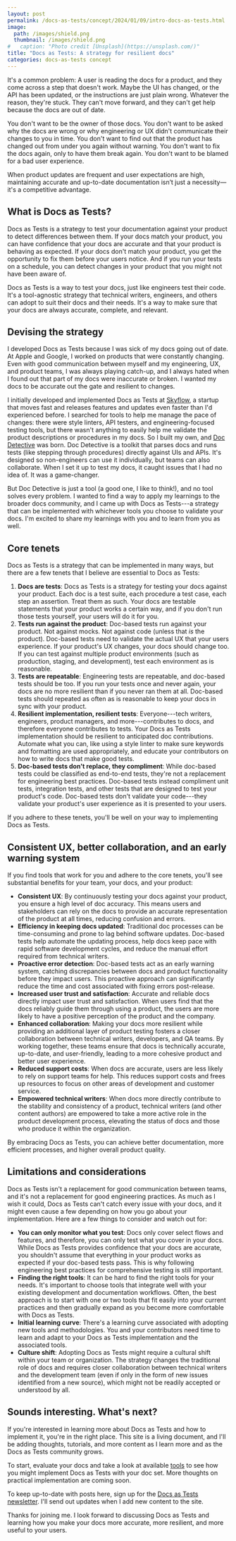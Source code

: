 ```yaml
---
layout: post
permalink: /docs-as-tests/concept/2024/01/09/intro-docs-as-tests.html
image:
  path: /images/shield.png
  thumbnail: /images/shield.png
#   caption: "Photo credit [Unsplash](https://unsplash.com/)"
title: "Docs as Tests: A strategy for resilient docs"
categories: docs-as-tests concept
---
```


It's a common problem: A user is reading the docs for a product, and they come across a step that doesn't work. Maybe the UI has changed, or the API has been updated, or the instructions are just plain wrong. Whatever the reason, they're stuck. They can't move forward, and they can't get help because the docs are out of date.

You don't want to be the owner of those docs. You don't want to be asked why the docs are wrong or why engineering or UX didn't communicate their changes to you in time. You don't want to find out that the product has changed out from under you again without warning. You don't want to fix the docs again, only to have them break again. You don't want to be blamed for a bad user experience.

When product updates are frequent and user expectations are high, maintaining accurate and up-to-date documentation isn’t just a necessity—it's a competitive advantage.

## What is Docs as Tests?

Docs as Tests is a strategy to test your documentation against your product to detect differences between them. If your docs match your product, you can have confidence that your docs are accurate and that your product is behaving as expected. If your docs don't match your product, you get the opportunity to fix them before your users notice. And if you run your tests on a schedule, you can detect changes in your product that you might not have been aware of.

Docs as Tests is a way to test your docs, just like engineers test their code. It's a tool-agnostic strategy that technical writers, engineers, and others can adopt to suit their docs and their needs. It's a way to make sure that your docs are always accurate, complete, and relevant.

## Devising the strategy

I developed Docs as Tests because I was sick of my docs going out of date. At Apple and Google, I worked on products that were constantly changing. Even with good communication between myself and my engineering, UX, and product teams, I was always playing catch-up, and I always hated when I found out that part of my docs were inaccurate or broken. I wanted my docs to be accurate out the gate and resilient to changes.

I initially developed and implemented Docs as Tests at [Skyflow](https://skyflow.com/), a startup that moves fast and releases features and updates even faster than I'd experienced before. I searched for tools to help me manage the pace of changes: there were style linters, API testers, and engineering-focused testing tools, but there wasn't anything to easily help me validate the product descriptions or procedures in my docs. So I built my own, and [Doc Detective](https://github.com/doc-detective/doc-detective) was born. Doc Detective is a toolkit that parses docs and runs tests (like stepping through procedures) directly against UIs and APIs. It's designed so non-engineers can use it individually, but teams can also collaborate. When I set it up to test my docs, it caught issues that I had no idea of. It was a game-changer.

But Doc Detective is just a tool (a good one, I like to think!), and no tool solves every problem. I wanted to find a way to apply my learnings to the broader docs community, and I came up with Docs as Tests---a strategy that can be implemented with whichever tools you choose to validate your docs. I'm excited to share my learnings with you and to learn from you as well.

## Core tenets

Docs as Tests is a strategy that can be implemented in many ways, but there are a few tenets that I believe are essential to Docs as Tests:

1. **Docs are tests**: Docs as Tests is a strategy for testing your docs against your product. Each doc is a test suite, each procedure a test case, each step an assertion. Treat them as such. Your docs are testable statements that your product works a certain way, and if you don't run those tests yourself, your users will do it for you.
2. **Tests run against the product**: Doc-based tests run against your product. Not against mocks. Not against code (unless that *is* the product). Doc-based tests need to validate the actual UX that your users experience. If your product's UX changes, your docs should change too. If you can test against multiple product environments (such as production, staging, and development), test each environment as is reasonable.
3. **Tests are repeatable**: Engineering tests are repeatable, and doc-based tests should be too. If you run your tests once and never again, your docs are no more resilient than if you never ran them at all. Doc-based tests should repeated as often as is reasonable to keep your docs in sync with your product.
4. **Resilient implementation, resilient tests**: Everyone---tech writers, engineers, product managers, and more---contributes to docs, and therefore everyone contributes to tests. Your Docs as Tests implementation should be resilient to anticipated doc contributions. Automate what you can, like using a style linter to make sure keywords and formatting are used appropriately, and educate your contributors on how to write docs that make good tests.
5. **Doc-based tests don't replace, they compliment**: While doc-based tests could be classified as end-to-end tests, they're not a replacement for engineering best practices. Doc-based tests instead compliment unit tests, integration tests, and other tests that are designed to test your product's code. Doc-based tests don't validate your code---they validate your product's user experience as it is presented to your users.

If you adhere to these tenets, you'll be well on your way to implementing Docs as Tests.

## Consistent UX, better collaboration, and an early warning system

If you find tools that work for you and adhere to the core tenets, you'll see substantial benefits for your team, your docs, and your product:

- **Consistent UX**: By continuously testing your docs against your product, you ensure a high level of doc accuracy. This means users and stakeholders can rely on the docs to provide an accurate representation of the product at all times, reducing confusion and errors.
- **Efficiency in keeping docs updated**: Traditional doc processes can be time-consuming and prone to lag behind software updates. Doc-based tests help automate the updating process, help docs keep pace with rapid software development cycles, and reduce the manual effort required from technical writers.
- **Proactive error detection**: Doc-based tests act as an early warning system, catching discrepancies between docs and product functionality before they impact users. This proactive approach can significantly reduce the time and cost associated with fixing errors post-release.
- **Increased user trust and satisfaction**: Accurate and reliable docs directly impact user trust and satisfaction. When users find that the docs reliably guide them through using a product, the users are more likely to have a positive perception of the product and the company.
- **Enhanced collaboration**: Making your docs more resilient while providing an additional layer of product testing fosters a closer collaboration between technical writers, developers, and QA teams. By working together, these teams ensure that docs is technically accurate, up-to-date, and user-friendly, leading to a more cohesive product and better user experience.
- **Reduced support costs**: When docs are accurate, users are less likely to rely on support teams for help. This reduces support costs and frees up resources to focus on other areas of development and customer service.
- **Empowered technical writers**: When docs more directly contribute to the stability and consistency of a product, technical writers (and other content authors) are empowered to take a more active role in the product development process, elevating the status of docs and those who produce it within the organization.

By embracing Docs as Tests, you can achieve better documentation, more efficient processes, and higher overall product quality.

## Limitations and considerations

Docs as Tests isn't a replacement for good communication between teams, and it's not a replacement for good engineering practices. As much as I wish it could, Docs as Tests can't catch every issue with your docs, and it might even cause a few depending on how you go about your implementation. Here are a few things to consider and watch out for:

- **You can only monitor what you test**: Docs only cover select flows and features, and therefore, you can only test what you cover in your docs. While Docs as Tests provides confidence that your docs are accurate,  you shouldn't assume that everything in your product works as expected if your doc-based tests pass. This is why following engineering best practices for comprehensive testing is still important.
- **Finding the right tools**: It can be hard to find the right tools for your needs. It's important to choose tools that integrate well with your existing development and documentation workflows. Often, the best approach is to start with one or two tools that fit easily into your current practices and then gradually expand as you become more comfortable with Docs as Tests.
- **Initial learning curve**: There's a learning curve associated with adopting new tools and methodologies. You and your contributors need time to learn and adapt to your Docs as Tests implementation and the associated tools.
- **Culture shift**: Adopting Docs as Tests might require a cultural shift within your team or organization. The strategy changes the traditional role of docs and requires closer collaboration between technical writers and the development team (even if only in the form of new issues identified from a new source), which might not be readily accepted or understood by all.

## Sounds interesting. What's next?

If you're interested in learning more about Docs as Tests and how to implement it, you're in the right place. This site is a living document, and I'll be adding thoughts, tutorials, and more content as I learn more and as the Docs as Tests community grows.

To start, evaluate your docs and take a look at available [tools](/tools) to see how you might implement Docs as Tests with your doc set. More thoughts on practical implementation are coming soon.

To keep up-to-date with posts here, sign up for the [Docs as Tests newsletter](http://eepurl.com/iHb1CE). I'll send out updates when I add new content to the site.

Thanks for joining me. I look forward to discussing Docs as Tests and learning how you make your docs more accurate, more resilient, and more useful to your users.
